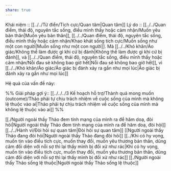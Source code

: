 ```yaml
---
share: true
---
```

Khái niệm :: [[../../Từ điển/Tích cực/Quan tâm|Quan tâm]]
Lý do :: [[../../Quan điểm, thái độ, nguyên tắc sống, điều mình thấy hoặc cảm nhận/Muốn yêu bản thân|Muốn yêu bản thân]], [[../../Quan điểm, thái độ, nguyên tắc sống, điều mình thấy hoặc cảm nhận/Khao khát sống tích cực/Muốn sống như một con người|Muốn sống như một con người]]. Mà [[../../Khó khăn/Ảo giác/Không thể làm được gì khi cứ bị đánh|Không thể làm được gì khi cứ bị đánh]], và [[../../Quan điểm, thái độ, nguyên tắc sống, điều mình thấy hoặc cảm nhận/Nỗi đau sẽ không bao giờ hết|Nỗi đau sẽ không bao giờ hết]], vì [[../../Khó khăn/Ảo giác/Ảo giác bị đánh xảy ra gần như mọi lúc|Ảo giác bị đánh xảy ra gần như mọi lúc]]

Hệ quả của vấn đề này:


%%
Giải pháp gợi ý:: [[../../../3 Kế hoạch hỗ trợ/Thành quả mong muốn (outcome)/Thảo phải tự chịu trách nhiệm về cuộc sống của mình mà không lệ thuộc vào ai|Thảo phải tự chịu trách nhiệm về cuộc sống của mình mà không lệ thuộc vào ai]]
%%



[[./Người ngoài thấy Thảo đem tính mạng của mình ra để hăm doạ, đòi hỏi|Người ngoài thấy Thảo đem tính mạng của mình ra để hăm doạ, đòi hỏi]]
[[../../Hành vi/Đòi hỏi sự quan tâm|Đòi hỏi sự quan tâm]]
[[Người ngoài thấy Thảo đang đòi hỏi|Người ngoài thấy Thảo đang đòi hỏi]]
[[../Khi có hy vọng, muốn tin vào điều tích cực, muốn thay đổi, muốn yêu thương bản thân, dũng cảm đối diện với nỗi sợ thì lại thấy mình bị đối xử như rác|Khi có hy vọng, muốn tin vào điều tích cực, muốn thay đổi, muốn yêu thương bản thân, dũng cảm đối diện với nỗi sợ thì lại thấy mình bị đối xử như rác]]
[[./Người ngoài thấy Thảo sống lệ thuộc|Người ngoài thấy Thảo sống lệ thuộc]]